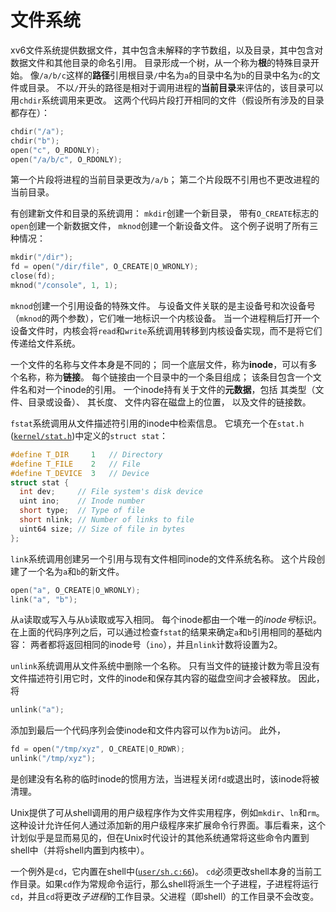 # 文件系统

xv6文件系统提供数据文件，其中包含未解释的字节数组，以及目录，其中包含对数据文件和其他目录的命名引用。
目录形成一个树，从一个称为**根**的特殊目录开始。
像`/a/b/c`这样的**路径**引用根目录`/`中名为`a`的目录中名为`b`的目录中名为`c`的文件或目录。
不以`/`开头的路径是相对于调用进程的**当前目录**来评估的，该目录可以用`chdir`系统调用来更改。
这两个代码片段打开相同的文件（假设所有涉及的目录都存在）：
```c
chdir("/a");
chdir("b");
open("c", O_RDONLY);
open("/a/b/c", O_RDONLY);
```
第一个片段将进程的当前目录更改为`/a/b`；
第二个片段既不引用也不更改进程的当前目录。

有创建新文件和目录的系统调用：
`mkdir`创建一个新目录，
带有`O_CREATE`标志的`open`创建一个新数据文件，
`mknod`创建一个新设备文件。
这个例子说明了所有三种情况：
```c
mkdir("/dir");
fd = open("/dir/file", O_CREATE|O_WRONLY);
close(fd);
mknod("/console", 1, 1);
```
`mknod`创建一个引用设备的特殊文件。
与设备文件关联的是主设备号和次设备号（`mknod`的两个参数），它们唯一地标识一个内核设备。
当一个进程稍后打开一个设备文件时，内核会将`read`和`write`系统调用转移到内核设备实现，而不是将它们传递给文件系统。

一个文件的名称与文件本身是不同的；
同一个底层文件，称为**inode**，可以有多个名称，称为**链接**。
每个链接由一个目录中的一个条目组成；
该条目包含一个文件名和对一个inode的引用。
一个inode持有关于文件的**元数据**，包括
其类型（文件、目录或设备）、
其长度、
文件内容在磁盘上的位置，
以及文件的链接数。

`fstat`系统调用从文件描述符引用的inode中检索信息。
它填充一个在`stat.h` ([`kernel/stat.h`](/source/xv6-riscv/kernel/stat.h.md))中定义的`struct stat`：
```c
#define T_DIR     1   // Directory
#define T_FILE    2   // File
#define T_DEVICE  3   // Device
struct stat {
  int dev;     // File system's disk device
  uint ino;    // Inode number
  short type;  // Type of file
  short nlink; // Number of links to file
  uint64 size; // Size of file in bytes
};
```

`link`系统调用创建另一个引用与现有文件相同inode的文件系统名称。
这个片段创建了一个名为`a`和`b`的新文件。
```c
open("a", O_CREATE|O_WRONLY);
link("a", "b");
```
从`a`读取或写入与从`b`读取或写入相同。
每个inode都由一个唯一的*inode号*标识。
在上面的代码序列之后，可以通过检查`fstat`的结果来确定`a`和`b`引用相同的基础内容：
两者都将返回相同的inode号（`ino`），并且`nlink`计数将设置为2。

`unlink`系统调用从文件系统中删除一个名称。
只有当文件的链接计数为零且没有文件描述符引用它时，文件的inode和保存其内容的磁盘空间才会被释放。
因此，将
```c
unlink("a");
```
添加到最后一个代码序列会使inode和文件内容可以作为`b`访问。
此外，
```c
fd = open("/tmp/xyz", O_CREATE|O_RDWR);
unlink("/tmp/xyz");
```
是创建没有名称的临时inode的惯用方法，当进程关闭`fd`或退出时，该inode将被清理。

Unix提供了可从shell调用的用户级程序作为文件实用程序，例如`mkdir`、`ln`和`rm`。
这种设计允许任何人通过添加新的用户级程序来扩展命令行界面。事后看来，这个计划似乎是显而易见的，但在Unix时代设计的其他系统通常将这些命令内置到shell中（并将shell内置到内核中）。

一个例外是`cd`，它内置在shell中([`user/sh.c:66`](/source/xv6-riscv/user/sh.c.md#L66))。
`cd`必须更改shell本身的当前工作目录。如果`cd`作为常规命令运行，那么shell将派生一个子进程，子进程将运行`cd`，并且`cd`将更改*子进程*的工作目录。父进程（即shell）的工作目录不会改变。